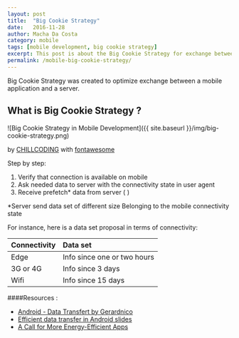 ```yaml
---
layout: post
title:  "Big Cookie Strategy"
date:   2016-11-28
author: Macha Da Costa
category: mobile
tags: [mobile development, big cookie strategy]
excerpt: This post is about the Big Cookie Strategy for exchange between server and mobile.
permalink: /mobile-big-cookie-strategy/
---
```


Big Cookie Strategy was created to optimize exchange between a mobile application and a server.
 

## What is Big Cookie Strategy ?

![Big Cookie Strategy in Mobile Development]({{ site.baseurl }}/img/big-cookie-strategy.png)

<i class="fa fa-copyright" aria-hiden="true"></i> by [CHILLCODING](https://www.chillcoding.com) with [fontawesome](http://fontawesome.io/cheatsheet/)

<i class="fa fa-list" aria-hiden="true"></i> Step by step:

1. Verify that connection is available on mobile <i class="fa fa-exclamation-triangle" aria-hiden="true"></i> <i class="fa fa-plane" aria-hiden="true"></i>
2. Ask needed data to server with the connectivity state in user agent <i class="fa fa-exchange" aria-hiden="true"></i>
3. Receive prefetch* data from server <i class="fa fa-database" aria-hiden="true"></i> ( <i class="fa fa-signal" aria-hiden="true"></i> )

*Server send data set of different size Belonging to the mobile connectivity state

For instance, here is a data set proposal in terms of connectivity:

| Connectivity | Data set |
| ---------- | :--------|
| <i class="fa fa-signal" aria-hiden="true"></i> Edge | Info since one or two hours |
| 3G or 4G | Info since 3 days |
| <i class="fa fa-wifi" aria-hiden="true"></i> Wifi | Info since 15 days | 



####Resources :

* [Android - Data Transfert by Gerardnico](http://gerardnico.com/wiki/android/data_transfer)
* [Efficient data transfer in Android slides](http://www.slideshare.net/CotapEng/efficient-data-transfer-tech-talk)
* [A Call for More Energy-Efficient Apps](http://www.research.att.com/articles/featured_stories/2011_03/201102_Energy_efficient?fbid=HZjMhQoG88-)
